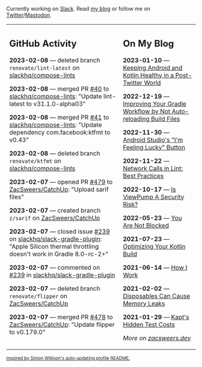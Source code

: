 Currently working on [Slack](https://slack.com/). Read [my blog](https://zacsweers.dev/) or follow me on [Twitter](https://twitter.com/ZacSweers)/[Mastodon](https://hachyderm.io/@ZacSweers).

<table><tr><td valign="top" width="60%">

## GitHub Activity
<!-- githubActivity starts -->
**2023-02-08** — deleted branch `renovate/lint-latest` on [slackhq/compose-lints](https://github.com/slackhq/compose-lints)

**2023-02-08** — merged PR [#40](https://github.com/slackhq/compose-lints/pull/40) to [slackhq/compose-lints](https://github.com/slackhq/compose-lints): "Update lint-latest to v31.1.0-alpha03"

**2023-02-08** — merged PR [#41](https://github.com/slackhq/compose-lints/pull/41) to [slackhq/compose-lints](https://github.com/slackhq/compose-lints): "Update dependency com.facebook:ktfmt to v0.43"

**2023-02-08** — deleted branch `renovate/ktfmt` on [slackhq/compose-lints](https://github.com/slackhq/compose-lints)

**2023-02-07** — opened PR [#479](https://github.com/ZacSweers/CatchUp/pull/479) to [ZacSweers/CatchUp](https://github.com/ZacSweers/CatchUp): "Upload sarif files"

**2023-02-07** — created branch `z/sarif` on [ZacSweers/CatchUp](https://github.com/ZacSweers/CatchUp)

**2023-02-07** — closed issue [#239](https://github.com/slackhq/slack-gradle-plugin/issues/239) on [slackhq/slack-gradle-plugin](https://github.com/slackhq/slack-gradle-plugin): "Apple Silicon thermal throttling doesn't work in Gradle 8.0-rc-2+"

**2023-02-07** — commented on [#239](https://github.com/slackhq/slack-gradle-plugin/issues/239#issuecomment-1421891979) in [slackhq/slack-gradle-plugin](https://github.com/slackhq/slack-gradle-plugin)

**2023-02-07** — deleted branch `renovate/flipper` on [ZacSweers/CatchUp](https://github.com/ZacSweers/CatchUp)

**2023-02-07** — merged PR [#478](https://github.com/ZacSweers/CatchUp/pull/478) to [ZacSweers/CatchUp](https://github.com/ZacSweers/CatchUp): "Update flipper to v0.179.0"
<!-- githubActivity ends -->
</td><td valign="top" width="40%">

## On My Blog
<!-- blog starts -->
**2023-01-10** — [Keeping Android and Kotlin Healthy in a Post-Twitter World](https://www.zacsweers.dev/keeping-android-healthy/)

**2022-12-19** — [Improving Your Gradle Workflow by Not Auto-reloading Build Files](https://www.zacsweers.dev/improving-your-workflow-by-not-auto-reloading-build-files/)

**2022-11-30** — [Android Studio's "I'm Feeling Lucky" Button](https://www.zacsweers.dev/android-studios-im-feeling-lucky-button/)

**2022-11-22** — [Network Calls in Lint: Best Practices](https://www.zacsweers.dev/network-calls-in-lint-best-practices/)

**2022-10-17** — [Is ViewPump A Security Risk?](https://www.zacsweers.dev/is-viewpump-a-security-risk/)

**2022-05-23** — [You Are Not Blocked](https://www.zacsweers.dev/you-are-not-blocked/)

**2021-07-23** — [Optimizing Your Kotlin Build](https://www.zacsweers.dev/optimizing-your-kotlin-build/)

**2021-06-14** — [How I Work](https://www.zacsweers.dev/how-i-work/)

**2021-02-02** — [Disposables Can Cause Memory Leaks](https://www.zacsweers.dev/disposables-can-cause-memory-leaks/)

**2021-01-29** — [Kapt's Hidden Test Costs](https://www.zacsweers.dev/kapts-hidden-test-costs/)
<!-- blog ends -->
_More on [zacsweers.dev](https://zacsweers.dev/)_
</td></tr></table>

<sub><a href="https://simonwillison.net/2020/Jul/10/self-updating-profile-readme/">Inspired by Simon Willison's auto-updating profile README.</a></sub>